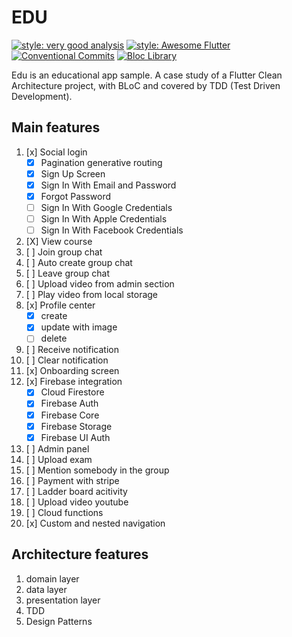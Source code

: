 # EDU

[![style: very good analysis][very_good_analysis_badge]][very_good_analysis_badge_link]
[![style: Awesome Flutter][awesome_flutter_badge]][awesome_flutter_badge_link]
[![Conventional Commits][conventional_commits_badge]][conventional_commits_badge_link]
[![Bloc Library][bloc_library_badge]][bloc_library_badge_link]
<!-- <a href="https://github.com/felangel/bloc"><img src="https://tinyurl.com/bloc-library" alt="Bloc Library"></a> -->


Edu is an educational app sample. A case study of a Flutter Clean Architecture project, with BLoC and covered by TDD (Test Driven Development).


## Main features

 
1. [x] Social login
    - [X] Pagination generative routing
    - [X] Sign Up Screen
    - [X] Sign In With Email and Password
    - [X] Forgot Password
    - [ ] Sign In With Google Credentials
    - [ ] Sign In With Apple Credentials
    - [ ] Sign In With Facebook Credentials
2. [X] View course
3. [ ] Join group chat
4. [ ] Auto create group chat
5. [ ] Leave group chat
6. [ ] Upload video from admin section
7. [ ] Play video from local storage
8. [x] Profile center
    - [X] create
    - [X] update with image
    - [ ] delete
9. [ ] Receive notification 
10. [ ] Clear notification
11. [x] Onboarding screen
12. [x] Firebase integration 
    - [x] Cloud Firestore
    - [x] Firebase Auth
    - [x] Firebase Core
    - [x] Firebase Storage
    - [x] Firebase UI Auth
13. [ ] Admin panel
14. [ ] Upload exam
15. [ ] Mention somebody in the group
16. [ ] Payment with stripe
17. [ ] Ladder board acitivity 
18. [ ] Upload video youtube
19. [ ] Cloud functions 
20. [x] Custom and nested navigation

## Architecture features

1. domain layer
2. data layer
3. presentation layer
4. TDD
5. Design Patterns

[awesome_flutter_badge]: https://img.shields.io/badge/awesome-flutter-blue.svg?longCache=true
[awesome_flutter_badge_link]: https://github.com/Solido/awesome-flutter#standard
[bloc_library_badge]: https://tinyurl.com/bloc-library
[bloc_library_badge_link]: https://github.com/felangel/bloc
[conventional_commits_badge]: https://img.shields.io/badge/Conventional%20Commits-1.0.0-%23FE5196?logo=conventionalcommits&logoColor=white
[conventional_commits_badge_link]: https://conventionalcommits.org
[very_good_analysis_badge]: https://img.shields.io/badge/style-very_good_analysis-B22C89.svg
[very_good_analysis_badge_link]: https://pub.dev/packages/very_good_analysis
